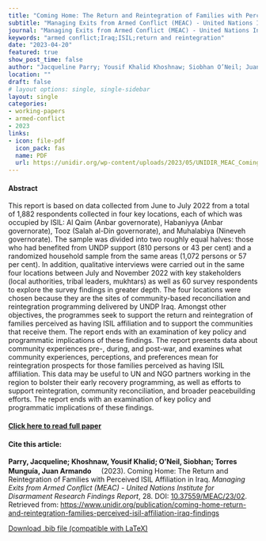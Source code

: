 ```yaml
---
title: "Coming Home: The Return and Reintegration of Families with Perceived ISIL Affiliation in Iraq"
subtitle: "Managing Exits from Armed Conflict (MEAC) - United Nations Institute for Disarmament Research Findings Report" 
journal: "Managing Exits from Armed Conflict (MEAC) - United Nations Institute for Disarmament Research Findings Report" 
keywords: "armed conflict;Iraq;ISIL;return and reintegration" 
date: "2023-04-20"
featured: true
show_post_time: false
author: "Jacqueline Parry; Yousif Khalid Khoshnaw; Siobhan O’Neil; Juan Armando Torres Munguía"
location: ""
draft: false
# layout options: single, single-sidebar
layout: single
categories:
- working-papers
- armed-conflict
- 2023
links:
- icon: file-pdf
  icon_pack: fas
  name: PDF
  url: https://unidir.org/wp-content/uploads/2023/05/UNIDIR_MEAC_Coming_Home_Return_Reintegration_Families_Perceived_ISIL_Affiliation_Iraq.pdf
---
```




<h4> Abstract </h4>
<p> This report is based on data collected from June to July 2022 from a total of 1,882 respondents collected in four key locations, each of which was occupied by ISIL: Al Qaim (Anbar governorate), Habaniyya (Anbar governorate), Tooz (Salah al-Din governorate), and Muhalabiya (Nineveh governorate). The sample was divided into two roughly equal halves: those who had benefited from UNDP support (810 persons or 43 per cent) and a randomized household sample from the same areas (1,072 persons or 57 per cent). In addition, qualitative interviews were carried out in the same four locations between July and November 2022 with key stakeholders (local authorities, tribal leaders, mukhtars) as well as 60 survey respondents to explore the survey findings in greater depth.
The four locations were chosen because they are the sites of community-based reconciliation and reintegration programming delivered by UNDP Iraq. Amongst other objectives, the programmes seek to support the return and reintegration of families perceived as having ISIL affiliation and to support the communities that receive them. The report ends with an examination of key policy and programmatic implications of these findings. The report presents data about community experiences pre-, during, and post-war, and examines what community experiences, perceptions, and preferences mean for reintegration prospects for those families perceived as having ISIL affiliation. This data may be useful to UN and NGO partners working in the region to bolster their early recovery programming, as well as efforts to support reintegration, community reconciliation, and broader peacebuilding efforts. The report ends with an examination of key policy and programmatic implications of these findings. </p>

<h4> <a href="https://www.unidir.org/publication/coming-home-return-and-reintegration-families-perceived-isil-affiliation-iraq-findings" target="_blank"> Click here to read full paper </a></h4>

<h4>Cite this article: </h4>
<p><b>Parry, Jacqueline; Khoshnaw, Yousif Khalid; O’Neil, Siobhan; Torres Munguía, Juan Armando<a href="https://orcid.org/0000-0003-3432-6941" target="_blank"><img src="https://fontawesome.com/icons/orcid?f=brands&s=solid" height="16" width="16" ></a></b> (2023). Coming Home: The Return and Reintegration of Families with Perceived ISIL Affiliation in Iraq. <i>Managing Exits from Armed Conflict (MEAC) - United Nations Institute for Disarmament Research Findings Report</i>, 28. DOI: <a href="https://www.unidir.org/publication/coming-home-return-and-reintegration-families-perceived-isil-affiliation-iraq-findings" target="_blank">10.37559/MEAC/23/02</a>. Retrieved from: <a href="https://www.unidir.org/publication/coming-home-return-and-reintegration-families-perceived-isil-affiliation-iraq-findings" target="_blank">https://www.unidir.org/publication/coming-home-return-and-reintegration-families-perceived-isil-affiliation-iraq-findings</a></p>

<a href="cite.bib" download="cite.bib" class="button"> Download .bib file (compatible with LaTeX) </a>

